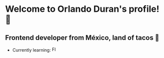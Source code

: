 <h1>Welcome to Orlando Duran's profile! 🥴</h1>
<h2>Frontend developer from México, land of tacos 🌮</h2>
<ul>
<li>Currently learning: <img src="https://github.com/OrlandoDuranPY/Iconos/blob/main/Lenguajes/flutter.png" alt="Flutter" height="16px"/> </li>
</ul>